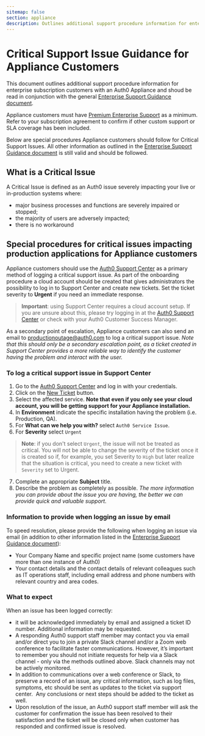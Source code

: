 ```yaml
---
sitemap: false
section: appliance
description: Outlines additional support procedure information for enterprise subscription customers with an Auth0 Appliance.
---
```


# Critical Support Issue Guidance for Appliance Customers

This document outlines additional support procedure information for enterprise subscription customers with an Auth0 Appliance and shoud be read in conjunction with the general [Enterprise Support Guidance document](/onboarding/enterprise-support).

Appliance customers must have [Premium Enterprise Support](/onboarding/enterprise-support#premium-enterprise-support) as a minimum. Refer to your subscription agreement to confirm if other custom support or SLA coverage has been included.

Below are special procedures Appliance customers should follow for Critical Support Issues.  All other information as outlined in the [Enterprise Support Guidance document](/onboarding/enterprise-support) is still valid and should be followed.

## What is a Critical Issue

A Critical Issue is defined as an Auth0 issue severely impacting your live or in-production systems where:

- major business processes and functions are severely impaired or stopped;
- the majority of users are adversely impacted;
- there is no workaround

## Special procedures for critical issues impacting production applications for Appliance customers

Appliance customers should use the [Auth0 Support Center](https://support.auth0.com) as a primary method of logging a critical support issue. As part of the onboarding procedure a cloud account should be created that gives administrators the possibility to log in to Support Center and create new tickets. Set the ticket severity to **Urgent** if you need an immediate response.

> **Important**: using Support Center requires a cloud account setup. If you are unsure about this, please try logging in at the [Auth0 Support Center](https://support.auth0.com) or check with your Auth0 Customer Success Manager.

As a secondary point of escalation, Appliance customers can also send an email to productionoutage@auth0.com to log a critical support issue. *Note that this should only be a secondary escalation point, as a ticket created in Support Center provides a more reliable way to identify the customer having the problem and interact with the user.* 

### To log a critical support issue in Support Center

1. Go to the [Auth0 Support Center](https://support.auth0.com) and log in with your credentials.
2. Click on the [New Ticket](https://support.auth0.com/tickets/new) button.
3. Select the affected service. **Note that even if you only see your cloud account, you will be getting support for your Appliance installation.**
4. In **Environment** indicate the specific installation having the problem (i.e. Production, QA).
5. For **What can we help you with?** select `Auth0 Service Issue`.
6. For **Severity** select `Urgent`

  > **Note**: if you don't select `Urgent`, the issue will not be treated as critical. You will not be able to change the severity of the ticket once it is created so if, for example, you set Severity to `High` but later realize that the situation is critical, you need to create a new ticket with `Severity` set to Urgent.
  
7. Complete an appropriate **Subject** title.
8. Describe the problem as completely as possible. *The more information you can provide about the issue you are having, the better we can provide quick and valuable support.*

### Information to provide when logging an issue by email

To speed resolution, please provide the following when logging an issue via email (in addition to other information listed in the [Enterprise Support Guidance document](/onboarding/enterprise-support)):

* Your Company Name and specific project name (some customers have more than one instance of Auth0)
* Your contact details and the contact details of relevant colleagues such as IT operations staff, including email address and phone numbers with relevant country and area codes.

### What to expect

When an issue has been logged correctly:

* it will be acknowledged immediately by email and assigned a ticket ID number. Additional information may be requested.
* A responding Auth0 support staff member may contact you via email and/or direct you to join a private Slack channel and/or a Zoom web conference to facilitate faster communications.  However, it’s important to remember you should not initiate requests for help via a Slack channel - only via the methods outlined above. Slack channels may not be actively monitored.
* In addition to communications over a web conference or Slack, to preserve a record of an issue, any critical information, such as log files, symptoms, etc should be sent as updates to the ticket via support center.  Any conclusions or next steps should be added to the ticket as well.
* Upon resolution of the issue, an Auth0 support staff member will ask the customer for confirmation the issue has been resolved to their satisfaction and the ticket will be closed only when customer has responded and confirmed issue is resolved.
